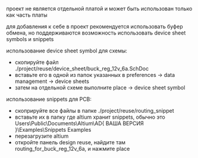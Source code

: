 проект не является отдельной платой и может быть использован только как часть платы

для добавления к себе в проект рекомендуется использовать буфер обмена, но поддерживаются возможность использовать device sheet symbols и snippets

использование device sheet symbol для схемы:
- скопируйте файл ./project/reuse/device_sheet/buck_reg_12v_6a.SchDoc
- вставьте его в одной из папок указанных в preferences -> data management -> device sheets
- затем на отдельной схеме выполните place -> device sheet symbol

использование snippets для PCB:
- скоприруйте все файлы в папке ./project/reuse/routing_snippet
- вставьте их в папку где altium хранит snippets, обычно это Users\Public\Documents\Altium\AD{ ВАША ВЕРСИЯ }\Examples\Snippets Examples
- перезагрузите altium
- откройте панель design reuse, найдите там routing_for_buck_reg_12v_6a, и нажмите place